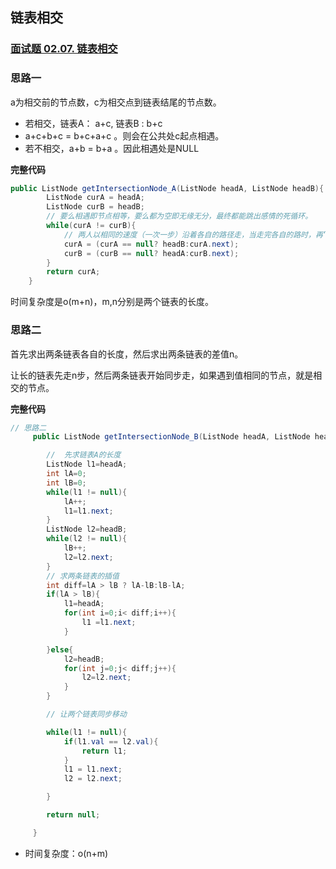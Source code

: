 ## 链表相交

### [面试题 02.07. 链表相交](https://leetcode-cn.com/problems/intersection-of-two-linked-lists-lcci/)

### **思路一**

a为相交前的节点数，c为相交点到链表结尾的节点数。

- 若相交，链表A： a+c, 链表B : b+c
- a+c+b+c = b+c+a+c 。则会在公共处c起点相遇。
- 若不相交，a+b = b+a 。因此相遇处是NULL

**完整代码**

~~~ java
public ListNode getIntersectionNode_A(ListNode headA, ListNode headB){
        ListNode curA = headA;
        ListNode curB = headB;
        // 要么相遇即节点相等，要么都为空即无缘无分，最终都能跳出感情的死循环。
        while(curA != curB){
            // 两人以相同的速度（一次一步）沿着各自的路径走，当走完各自的路时，再“跳”至对方的路上。（起点平齐速度相同，终点即为相遇点）
            curA = (curA == null? headB:curA.next);
            curB = (curB == null? headA:curB.next);
        }
        return curA;
    }
~~~

时间复杂度是o(m+n)，m,n分别是两个链表的长度。

### **思路二**

首先求出两条链表各自的长度，然后求出两条链表的差值n。

让长的链表先走n步，然后两条链表开始同步走，如果遇到值相同的节点，就是相交的节点。

**完整代码**

~~~ java
// 思路二
     public ListNode getIntersectionNode_B(ListNode headA, ListNode headB) {

        //  先求链表A的长度
        ListNode l1=headA;
        int lA=0;
        int lB=0;
        while(l1 != null){
            lA++;
            l1=l1.next;
        }
        ListNode l2=headB;
        while(l2 != null){
            lB++;
            l2=l2.next;
        }
        // 求两条链表的插值
        int diff=lA > lB ? lA-lB:lB-lA;
        if(lA > lB){
            l1=headA;
            for(int i=0;i< diff;i++){
                l1 =l1.next;
            }

        }else{
            l2=headB;
            for(int j=0;j< diff;j++){
                l2=l2.next;
            }
        }

        // 让两个链表同步移动

        while(l1 != null){
            if(l1.val == l2.val){
                return l1;
            }
            l1 = l1.next;
            l2 = l2.next;

        }

        return null;

     }
~~~

- 时间复杂度：o(n+m)